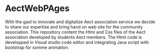 # AectWebPAges
With the gaol to innovate and digitalize Aect association service we decide to share our expertise and bring hand on web site for the community association.
This repository content  the  Html and Css files of the Aect association developed by students Aect members.
The Html code is developped in Visual studio code editor and integrating Java script with bootstrap for somme animation.
